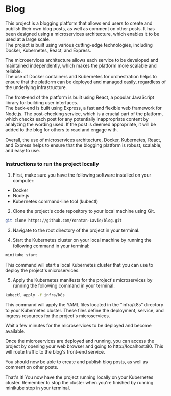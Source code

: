 # Blog

This project is a blogging platform that allows end users to create and publish their own blog posts, as well as comment on other posts. 
It has been designed using a microservices architecture, which enables it to be used at a large scale.  
The project is built using various cutting-edge technologies, including Docker, Kubernetes, React, and Express.

The microservices architecture allows each service to be developed and maintained independently, which makes the platform more scalable and reliable.   
The use of Docker containers and Kubernetes for orchestration helps to ensure that the platform can be deployed and managed easily, regardless of the underlying infrastructure.

The front-end of the platform is built using React, a popular JavaScript library for building user interfaces.  
The back-end is built using Express, a fast and flexible web framework for Node.js. 
The post-checking service, which is a crucial part of the platform, which checks each post for any potentially inappropriate content by analyzing the wording used.
If the post is deemed appropriate, it will be added to the blog for others to read and engage with.

Overall, the use of microservices architecture, Docker, Kubernetes, React, and Express helps to ensure that the blogging platform is robust, scalable, and easy to use.


### Instructions to run the project locally
1. First, make sure you have the following software installed on your computer:  
- Docker
- Node.js
- Kubernetes command-line tool (kubectl)
2. Clone the project's code repository to your local machine using Git.  
```bash
git clone https://github.com/Yonatan-Lavie/blog.git
```

3. Navigate to the root directory of the project in your terminal.  

4. Start the Kubernetes cluster on your local machine by running the following command in your terminal:  

```bash
minikube start
```
This command will start a local Kubernetes cluster that you can use to deploy the project's microservices.

5. Apply the Kubernetes manifests for the project's microservices by running the following command in your terminal:

```bash
kubectl apply -f infra/k8s
```

This command will apply the YAML files located in the "infra/k8s" directory to your Kubernetes cluster. These files define the deployment, service, and ingress resources for the project's microservices.

Wait a few minutes for the microservices to be deployed and become available.

Once the microservices are deployed and running, you can access the project by opening your web browser and going to http://localhost:80. This will route traffic to the blog's front-end service.

You should now be able to create and publish blog posts, as well as comment on other posts.

That's it! You now have the project running locally on your Kubernetes cluster. Remember to stop the cluster when you're finished by running minikube stop in your terminal.
